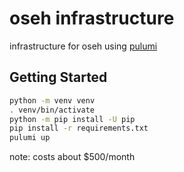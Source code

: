 # oseh infrastructure

infrastructure for oseh using [pulumi](https://www.pulumi.com/)

## Getting Started

```sh
python -m venv venv
. venv/bin/activate
python -m pip install -U pip
pip install -r requirements.txt
pulumi up
```

note: costs about $500/month

